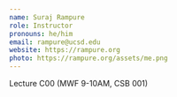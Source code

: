 ```yaml
---
name: Suraj Rampure
role: Instructor
pronouns: he/him
email: rampure@ucsd.edu
website: https://rampure.org
photo: https://rampure.org/assets/me.png
---
```

Lecture C00 (MWF 9-10AM, CSB 001)
